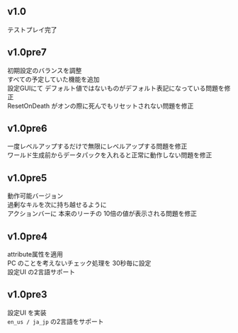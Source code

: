## v1.0
テストプレイ完了

## v1.0pre7
初期設定のバランスを調整<br>
すべての予定していた機能を追加 <br>
設定GUIにて デフォルト値ではないものがデフォルト表記になっている問題を修正<br>
ResetOnDeath がオンの際に死んでもリセットされない問題を修正 <br>

## v1.0pre6
一度レベルアップするだけで無限にレベルアップする問題を修正 <br>
ワールド生成前からデータパックを入れると正常に動作しない問題を修正 <br>

## v1.0pre5
動作可能バージョン <br>
過剰なキルを次に持ち越せるように <br>
アクションバーに 本来のリーチの 10倍の値が表示される問題を修正 <br>

## v1.0pre4
attribute属性を適用 <br>
PC のことを考えないチェック処理を 30秒毎に設定 <br>
設定UI の2言語サポート <br>

## v1.0pre3
設定UI を実装 <br>
`en_us / ja_jp` の2言語をサポート <br>